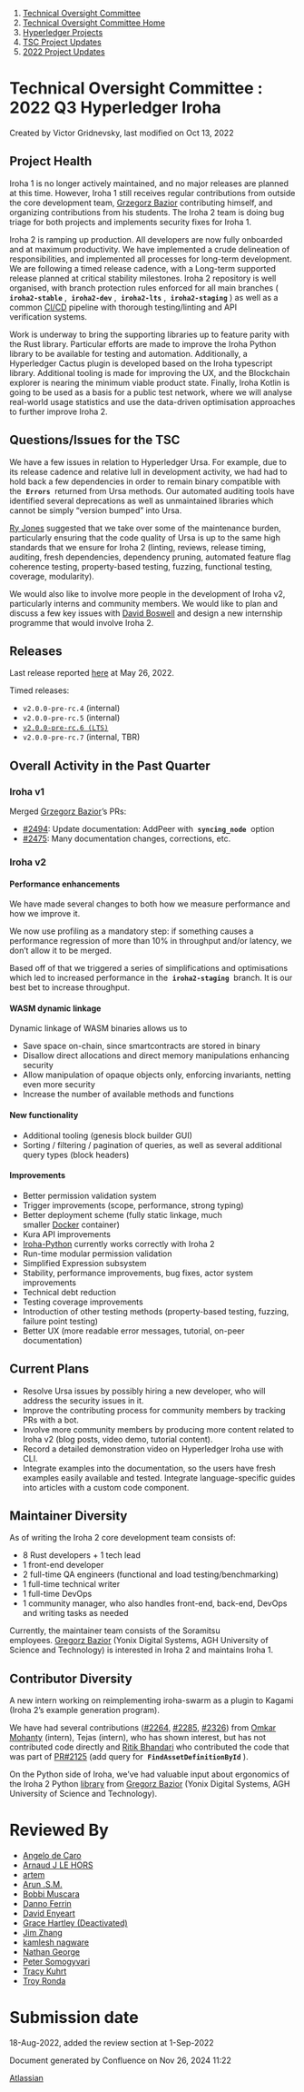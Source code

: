 1. [Technical Oversight Committee](index.html)
2. [Technical Oversight Committee Home](Technical-Oversight-Committee-Home_21430274.html)
3. [Hyperledger Projects](Hyperledger-Projects_21447704.html)
4. [TSC Project Updates](TSC-Project-Updates_21430854.html)
5. [2022 Project Updates](2022-Project-Updates_21443095.html)

# Technical Oversight Committee : 2022 Q3 Hyperledger Iroha

Created by Victor Gridnevsky, last modified on Oct 13, 2022

## Project Health

Iroha 1 is no longer actively maintained, and no major releases are planned at this time. However, Iroha 1 still receives regular contributions from outside the core development team, [Grzegorz Bazior](https://github.com/baziorek) contributing himself, and organizing contributions from his students. The Iroha 2 team is doing bug triage for both projects and implements security fixes for Iroha 1.

Iroha 2 is ramping up production. All developers are now fully onboarded and at maximum productivity. We have implemented a crude delineation of responsibilities, and implemented all processes for long-term development. We are following a timed release cadence, with a Long-term supported release planned at critical stability milestones. Iroha 2 repository is well organised, with branch protection rules enforced for all main branches ( **`iroha2-stable`** ,  **`iroha2-dev`** ,  **`iroha2-lts`** ,  **`iroha2-staging`** ) as well as a common [CI/CD](https://en.wikipedia.org/wiki/CI/CD) pipeline with thorough testing/linting and API verification systems.

Work is underway to bring the supporting libraries up to feature parity with the Rust library. Particular efforts are made to improve the Iroha Python library to be available for testing and automation. Additionally, a Hyperledger Cactus plugin is developed based on the Iroha typescript library. Additional tooling is made for improving the UX, and the Blockchain explorer is nearing the minimum viable product state. Finally, Iroha Kotlin is going to be used as a basis for a public test network, where we will analyse real-world usage statistics and use the data-driven optimisation approaches to further improve Iroha 2.

## Questions/Issues for the TSC

We have a few issues in relation to Hyperledger Ursa. For example, due to its release cadence and relative lull in development activity, we had had to hold back a few dependencies in order to remain binary compatible with the  **`Errors`**  returned from Ursa methods. Our automated auditing tools have identified several deprecations as well as unmaintained libraries which cannot be simply “version bumped” into Ursa.

[Ry Jones](https://lf-hyperledger.atlassian.net/wiki/pages/viewpage.action?pageId=22446085) suggested that we take over some of the maintenance burden, particularly ensuring that the code quality of Ursa is up to the same high standards that we ensure for Iroha 2 (linting, reviews, release timing, auditing, fresh dependencies, dependency pruning, automated feature flag coherence testing, property-based testing, fuzzing, functional testing, coverage, modularity).

We would also like to involve more people in the development of Iroha v2, particularly interns and community members. We would like to plan and discuss a few key issues with [David Boswell](https://wiki.hyperledger.org/spaces/viewspace.action?key=~davidwboswell) and design a new internship programme that would involve Iroha 2.

## Releases

Last release reported [here](https://lf-hyperledger.atlassian.net/wiki/display/TSC/2022+Q2+Hyperledger+Iroha) at May 26, 2022.

Timed releases:

- `v2.0.0-pre-rc.4` (internal)
- `v2.0.0-pre-rc.5` (internal)
- [`v2.0.0-pre-rc.6 (LTS)`](https://github.com/hyperledger/iroha/releases/tag/v2.0.0-pre.rc.6)
- `v2.0.0-pre-rc.7` (internal, TBR)

## Overall Activity in the Past Quarter

### Iroha v1

Merged [Grzegorz Bazior](https://github.com/baziorek)’s PRs:

- [#2494](https://github.com/hyperledger/iroha/pull/2494): Update documentation: AddPeer with  **`syncing_node`**  option
- [#2475](https://github.com/hyperledger/iroha/pull/2475): Many documentation changes, corrections, etc.

### Iroha v2

#### Performance enhancements

We have made several changes to both how we measure performance and how we improve it.

We now use profiling as a mandatory step: if something causes a performance regression of more than 10% in throughput and/or latency, we don’t allow it to be merged.

Based off of that we triggered a series of simplifications and optimisations which led to increased performance in the  **`iroha2-staging`**  branch. It is our best bet to increase throughput.

#### WASM dynamic linkage

Dynamic linkage of WASM binaries allows us to

- Save space on-chain, since smartcontracts are stored in binary
- Disallow direct allocations and direct memory manipulations enhancing security
- Allow manipulation of opaque objects only, enforcing invariants, netting even more security
- Increase the number of available methods and functions

#### New functionality

- Additional tooling (genesis block builder GUI)
- Sorting / filtering / pagination of queries, as well as several additional query types (block headers)

#### Improvements

- Better permission validation system
- Trigger improvements (scope, performance, strong typing)
- Better deployment scheme (fully static linkage, much smaller [Docker](https://www.docker.com/) container)
- Kura API improvements
- [Iroha-Python](https://github.com/hyperledger/iroha-python) currently works correctly with Iroha 2
- Run-time modular permission validation
- Simplified Expression subsystem
- Stability, performance improvements, bug fixes, actor system improvements
- Technical debt reduction
- Testing coverage improvements
- Introduction of other testing methods (property-based testing, fuzzing, failure point testing)
- Better UX (more readable error messages, tutorial, on-peer documentation)

## Current Plans

- Resolve Ursa issues by possibly hiring a new developer, who will address the security issues in it.
- Improve the contributing process for community members by tracking PRs with a bot.
- Involve more community members by producing more content related to Iroha v2 (blog posts, video demo, tutorial content).
- Record a detailed demonstration video on Hyperledger Iroha use with CLI.
- Integrate examples into the documentation, so the users have fresh examples easily available and tested. Integrate language-specific guides into articles with a custom code component.

## Maintainer Diversity

As of writing the Iroha 2 core development team consists of:

- 8 Rust developers + 1 tech lead
- 1 front-end developer
- 2 full-time QA engineers (functional and load testing/benchmarking)
- 1 full-time technical writer
- 1 full-time DevOps
- 1 community manager, who also handles front-end, back-end, DevOps and writing tasks as needed

Currently, the maintainer team consists of the Soramitsu employees. [Gregorz Bazior](https://github.com/baziorek) (Yonix Digital Systems, AGH University of Science and Technology) is interested in Iroha 2 and maintains Iroha 1.

## Contributor Diversity

A new intern working on reimplementing iroha-swarm as a plugin to Kagami (Iroha 2’s example generation program).

We have had several contributions ([#2264](https://github.com/hyperledger/iroha/pull/2264), [#2285](https://github.com/hyperledger/iroha/pull/2285), [#2326](https://github.com/hyperledger/iroha/pull/2326)) from [Omkar Mohanty](https://github.com/omkar-mohanty) (intern), Tejas (intern), who has shown interest, but has not contributed code directly and [Ritik Bhandari](https://github.com/ritikBhandari) who contributed the code that was part of [PR#2125](https://github.com/hyperledger/iroha/pull/2214) (add query for  **`FindAssetDefinitionById`** ).

On the Python side of Iroha, we’ve had valuable input about ergonomics of the Iroha 2 Python [library](https://github.com/hyperledger/iroha-python/tree/iroha2) from [Gregorz Bazior](https://github.com/baziorek) (Yonix Digital Systems, AGH University of Science and Technology).

# Reviewed By

- [Angelo de Caro](https://lf-hyperledger.atlassian.net/wiki/people/70121:d6b0f0e4-825f-4f16-88e1-4d14e95f2f10?ref=confluence)
- [Arnaud J LE HORS](https://lf-hyperledger.atlassian.net/wiki/people/70121:0e75e3b8-500a-4067-9f7e-ed46e91bcb9d?ref=confluence)
- [artem](https://lf-hyperledger.atlassian.net/wiki/people/557058:5196a62e-7a77-4c97-8180-ae5a5992fb63?ref=confluence)
- [Arun .S.M.](https://lf-hyperledger.atlassian.net/wiki/people/621a0e5097d313006ba7386a?ref=confluence)
- [Bobbi Muscara](https://lf-hyperledger.atlassian.net/wiki/people/5c4cb1b7d8bbb7445c0a457e?ref=confluence)
- [Danno Ferrin](https://lf-hyperledger.atlassian.net/wiki/people/5b7f2d80c4e4892a5b789551?ref=confluence)
- [David Enyeart](https://lf-hyperledger.atlassian.net/wiki/people/712020:30d7e775-8a5d-4896-8950-8da2af027639?ref=confluence)
- [Grace Hartley (Deactivated)](https://lf-hyperledger.atlassian.net/wiki/people/5c3e0cd1ff324728a1db2448?ref=confluence)
- [Jim Zhang](https://lf-hyperledger.atlassian.net/wiki/people/712020:e39af0bd-79c1-49e2-887c-a74cef87f822?ref=confluence)
- [kamlesh nagware](https://lf-hyperledger.atlassian.net/wiki/people/557058:8e1fc425-f938-4b39-ad13-9cd8b0ddde52?ref=confluence)
- [Nathan George](https://lf-hyperledger.atlassian.net/wiki/people/712020:3e7556ab-cdb8-47f5-8b68-12a3378021fd?ref=confluence)
- [Peter Somogyvari](https://lf-hyperledger.atlassian.net/wiki/people/557058:cae262a4-be99-4f5e-a36e-bf20a5c795f2?ref=confluence)
- [Tracy Kuhrt](https://lf-hyperledger.atlassian.net/wiki/people/712020:eb6ae9c3-aa8e-40ba-9dab-a6969b1ac52e?ref=confluence)
- [Troy Ronda](https://lf-hyperledger.atlassian.net/wiki/people/557058:c854f35a-2b58-4be3-9003-ca2a67495580?ref=confluence)

# Submission date

18-Aug-2022, added the review section at 1-Sep-2022

Document generated by Confluence on Nov 26, 2024 11:22

[Atlassian](http://www.atlassian.com/)
